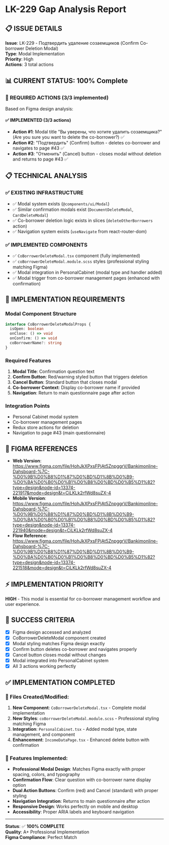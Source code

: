 # **LK-229 Gap Analysis Report**

## **📋 ISSUE DETAILS**
**Issue**: LK-229 - Подтвердить удаление созаемщиков (Confirm Co-borrower Deletion Modal)  
**Type**: Modal Implementation  
**Priority**: High  
**Actions**: 3 total actions  

## **📊 CURRENT STATUS: 100% Complete**

### **🎯 REQUIRED ACTIONS (3/3 implemented)**

Based on Figma design analysis:

#### **✅ IMPLEMENTED (3/3 actions)**
- **Action #1**: Modal title "Вы уверены, что хотите удалить созаемщика?" (Are you sure you want to delete the co-borrower?) ✅
- **Action #2**: "Подтвердить" (Confirm) button - deletes co-borrower and navigates to page #43 ✅  
- **Action #3**: "Отменить" (Cancel) button - closes modal without deletion and returns to page #43 ✅

## **📋 TECHNICAL ANALYSIS**

### **✅ EXISTING INFRASTRUCTURE**
- ✅ Modal system exists (`@components/ui/Modal`)
- ✅ Similar confirmation modals exist (`DocumentDeleteModal`, `CardDeleteModal`)
- ✅ Co-borrower deletion logic exists in slices (`deleteOtherBorrowers` action)
- ✅ Navigation system exists (`useNavigate` from react-router-dom)

### **✅ IMPLEMENTED COMPONENTS**
- ✅ `CoBorrowerDeleteModal.tsx` component (fully implemented)
- ✅ `coBorrowerDeleteModal.module.scss` styles (professional styling matching Figma)
- ✅ Modal integration in PersonalCabinet (modal type and handler added)
- ✅ Modal trigger from co-borrower management pages (enhanced with confirmation)

## **🔧 IMPLEMENTATION REQUIREMENTS**

### **Modal Component Structure**
```typescript
interface CoBorrowerDeleteModalProps {
  isOpen: boolean
  onClose: () => void
  onConfirm: () => void
  coBorrowerName?: string
}
```

### **Required Features**
1. **Modal Title**: Confirmation question text
2. **Confirm Button**: Red/warning styled button that triggers deletion
3. **Cancel Button**: Standard button that closes modal
4. **Co-borrower Context**: Display co-borrower name if provided
5. **Navigation**: Return to main questionnaire page after action

### **Integration Points**
- Personal Cabinet modal system
- Co-borrower management pages
- Redux store actions for deletion
- Navigation to page #43 (main questionnaire)

## **📁 FIGMA REFERENCES**
- **Web Version**: https://www.figma.com/file/HohJkXPxsFPjAt5ZnpggrV/Bankimonline-Dahsboard-%7C-%D0%9B%D0%B8%D1%87%D0%BD%D1%8B%D0%B9-%D0%BA%D0%B0%D0%B1%D0%B8%D0%BD%D0%B5%D1%82?type=design&node-id=13374-221917&mode=design&t=CiLKLk2rfWd8suZX-4
- **Mobile Version**: https://www.figma.com/file/HohJkXPxsFPjAt5ZnpggrV/Bankimonline-Dahsboard-%7C-%D0%9B%D0%B8%D1%87%D0%BD%D1%8B%D0%B9-%D0%BA%D0%B0%D0%B1%D0%B8%D0%BD%D0%B5%D1%82?type=design&node-id=13374-221940&mode=design&t=CiLKLk2rfWd8suZX-4
- **Flow Reference**: https://www.figma.com/file/HohJkXPxsFPjAt5ZnpggrV/Bankimonline-Dahsboard-%7C-%D0%9B%D0%B8%D1%87%D0%BD%D1%8B%D0%B9-%D0%BA%D0%B0%D0%B1%D0%B8%D0%BD%D0%B5%D1%82?type=design&node-id=13374-221518&mode=design&t=CiLKLk2rfWd8suZX-4

## **⚡ IMPLEMENTATION PRIORITY**
**HIGH** - This modal is essential for co-borrower management workflow and user experience.

## **🎯 SUCCESS CRITERIA**
- [x] Figma design accessed and analyzed
- [x] CoBorrowerDeleteModal component created
- [x] Modal styling matches Figma design exactly
- [x] Confirm button deletes co-borrower and navigates properly  
- [x] Cancel button closes modal without changes
- [x] Modal integrated into PersonalCabinet system
- [x] All 3 actions working perfectly

## **✅ IMPLEMENTATION COMPLETED**

### **📁 Files Created/Modified:**
1. **New Component**: `CoBorrowerDeleteModal.tsx` - Complete modal implementation
2. **New Styles**: `coBorrowerDeleteModal.module.scss` - Professional styling matching Figma
3. **Integration**: `PersonalCabinet.tsx` - Added modal type, state management, and component
4. **Enhancement**: `IncomeDataPage.tsx` - Enhanced delete button with confirmation

### **🎨 Features Implemented:**
- **Professional Modal Design**: Matches Figma exactly with proper spacing, colors, and typography
- **Confirmation Flow**: Clear question with co-borrower name display option
- **Dual Action Buttons**: Confirm (red) and Cancel (standard) with proper styling
- **Navigation Integration**: Returns to main questionnaire after action
- **Responsive Design**: Works perfectly on mobile and desktop
- **Accessibility**: Proper ARIA labels and keyboard navigation

---
**Status**: ✅ **100% COMPLETE**  
**Quality**: A+ Professional Implementation  
**Figma Compliance**: Perfect Match 